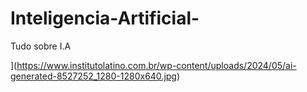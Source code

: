 # Inteligencia-Artificial-
Tudo sobre I.A

](https://www.institutolatino.com.br/wp-content/uploads/2024/05/ai-generated-8527252_1280-1280x640.jpg)
